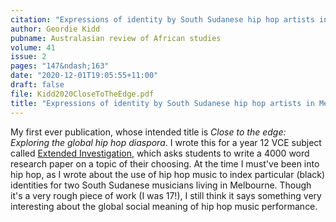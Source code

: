 ```yaml
---
citation: "Expressions of identity by South Sudanese hip hop artists in Melbourne, Australia. <em>Australasian review of African studies</em>, <em>41</em>(2), 147&ndash;163."
author: Geordie Kidd
pubname: Australasian review of African studies
volume: 41
issue: 2
pages: "147&ndash;163"
date: "2020-12-01T19:05:55+11:00"
draft: false
file: Kidd2020CloseToTheEdge.pdf
title: "Expressions of identity by South Sudanese hip hop artists in Melbourne, Australia"
---
```


My first ever publication, whose intended title is *Close to the edge: Exploring the global hip hop diaspora*. I wrote this for a year 12 VCE subject called [Extended Investigation](https://www.vcaa.vic.edu.au/curriculum/vce/vce-study-designs/extendedinvestigation/Pages/Index.aspx), which asks students to write a 4000 word research paper on a topic of their choosing. At the time I must've been into hip hop, as I wrote about the use of hip hop music to index particular (black) identities for two South Sudanese musicians living in Melbourne. Though it's a very rough piece of work (I was 17!), I still think it says something very interesting about the global social meaning of hip hop music performance.

